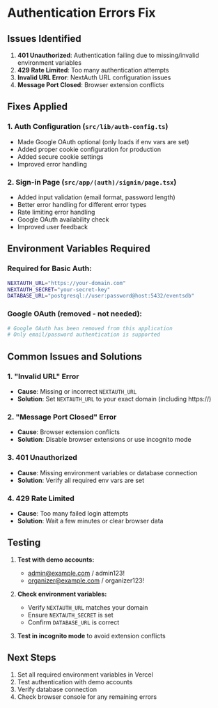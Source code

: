 # Authentication Errors Fix

## Issues Identified

1. **401 Unauthorized**: Authentication failing due to missing/invalid environment variables
2. **429 Rate Limited**: Too many authentication attempts
3. **Invalid URL Error**: NextAuth URL configuration issues
4. **Message Port Closed**: Browser extension conflicts

## Fixes Applied

### 1. Auth Configuration (`src/lib/auth-config.ts`)
- Made Google OAuth optional (only loads if env vars are set)
- Added proper cookie configuration for production
- Added secure cookie settings
- Improved error handling

### 2. Sign-in Page (`src/app/(auth)/signin/page.tsx`)
- Added input validation (email format, password length)
- Better error handling for different error types
- Rate limiting error handling
- Google OAuth availability check
- Improved user feedback

## Environment Variables Required

### Required for Basic Auth:
```bash
NEXTAUTH_URL="https://your-domain.com"
NEXTAUTH_SECRET="your-secret-key"
DATABASE_URL="postgresql://user:password@host:5432/eventsdb"
```

### Google OAuth (removed - not needed):
```bash
# Google OAuth has been removed from this application
# Only email/password authentication is supported
```

## Common Issues and Solutions

### 1. "Invalid URL" Error
- **Cause**: Missing or incorrect `NEXTAUTH_URL`
- **Solution**: Set `NEXTAUTH_URL` to your exact domain (including https://)

### 2. "Message Port Closed" Error
- **Cause**: Browser extension conflicts
- **Solution**: Disable browser extensions or use incognito mode

### 3. 401 Unauthorized
- **Cause**: Missing environment variables or database connection
- **Solution**: Verify all required env vars are set

### 4. 429 Rate Limited
- **Cause**: Too many failed login attempts
- **Solution**: Wait a few minutes or clear browser data

## Testing

1. **Test with demo accounts:**
   - admin@example.com / admin123!
   - organizer@example.com / organizer123!

2. **Check environment variables:**
   - Verify `NEXTAUTH_URL` matches your domain
   - Ensure `NEXTAUTH_SECRET` is set
   - Confirm `DATABASE_URL` is correct

3. **Test in incognito mode** to avoid extension conflicts

## Next Steps

1. Set all required environment variables in Vercel
2. Test authentication with demo accounts
3. Verify database connection
4. Check browser console for any remaining errors
